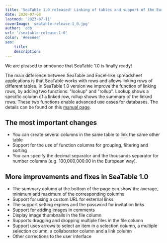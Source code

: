 ```yaml
---
title: 'SeaTable 1.0 released! Linking of tables and support of the European number format - SeaTable'
date: 2020-07-08
lastmod: '2023-07-11'
coverImage: 'seatable-release-1_0.jpg'
author: 'cdb'
url: '/seatable-release-1-0'
color: '#eeeeee'
seo:
    title:
    description:
---
```


We are pleased to announce that SeaTable 1.0 is finally ready!

The main difference between SeaTable and Excel-like spreadsheet applications is that SeaTable works with rows and allows linking rows of different tables. In SeaTable 1.0 version we improve the function of linking rows, by adding two functions: "lookup" and "rollup". Lookup shows a specific column of a linked row, rollup shows the summary of the linked rows. These two functions enable advanced use cases for databases. The details can be found on this [manual page](https://docs.seatable.io/published/seatable-user-manual/link.md).

## The most important changes

- You can create several columns in the same table to link the same other table
- Support for the use of function columns for grouping, filtering and sorting
- You can specify the decimal separator and the thousands separator for number columns (e.g. 100,000,000.00 in the European way).

## More improvements and fixes in SeaTable 1.0

- The summary column at the bottom of the page can show the average, minimum and maximum of the corresponding columns
- Support for using a custom URL for external links
- The support setting expires and the password for invitation links
- Support for adding images in comments
- Display image thumbnails in the file column
- Supports dragging and dropping multiple files in the file column
- Support uses arrows to select an item in a selection column, a multiple selection column, a collaborator column and a link column
- Other corrections to the user interface
